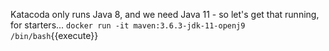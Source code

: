 Katacoda only runs Java 8, and we need Java 11 - so let's get that running, for starters...
`docker run -it maven:3.6.3-jdk-11-openj9 /bin/bash`{{execute}}